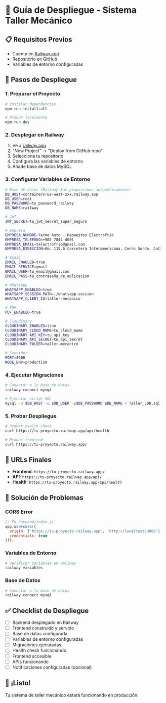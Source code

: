 # 🚀 Guía de Despliegue - Sistema Taller Mecánico

## 📋 Requisitos Previos

- Cuenta en [Railway.app](https://railway.app)
- Repositorio en GitHub
- Variables de entorno configuradas

## 🔧 Pasos de Despliegue

### 1. Preparar el Proyecto
```bash
# Instalar dependencias
npm run install:all

# Probar localmente
npm run dev
```

### 2. Desplegar en Railway
1. Ve a [railway.app](https://railway.app)
2. "New Project" → "Deploy from GitHub repo"
3. Selecciona tu repositorio
4. Configura las variables de entorno
5. Añade base de datos MySQL

### 3. Configurar Variables de Entorno
```bash
# Base de datos (Railway las proporciona automáticamente)
DB_HOST=containers-us-west-xxx.railway.app
DB_USER=root
DB_PASSWORD=tu_password_railway
DB_NAME=railway

# JWT
JWT_SECRET=tu_jwt_secret_super_seguro

# Empresa
EMPRESA_NOMBRE=Tecno Auto - Repuestos Electrofrio
EMPRESA_TELEFONO=+502 7844 4001
EMPRESA_EMAIL=telectrofrio@gmail.com
EMPRESA_DIRECCION=Km. 115.6 Carretera Interamericana, Cerro Gordo, Jutiapa, Jutiapa 22001-Jutiapa, Guatemala

# Email
EMAIL_ENABLED=true
EMAIL_SERVICE=gmail
EMAIL_USER=tu_email@gmail.com
EMAIL_PASS=tu_contraseña_de_aplicacion

# WhatsApp
WHATSAPP_ENABLED=true
WHATSAPP_SESSION_PATH=./whatsapp-session
WHATSAPP_CLIENT_ID=taller-mecanico

# PDF
PDF_ENABLED=true

# Cloudinary
CLOUDINARY_ENABLED=true
CLOUDINARY_CLOUD_NAME=tu_cloud_name
CLOUDINARY_API_KEY=tu_api_key
CLOUDINARY_API_SECRET=tu_api_secret
CLOUDINARY_FOLDER=taller-mecanico

# Servidor
PORT=4000
NODE_ENV=production
```

### 4. Ejecutar Migraciones
```bash
# Conectar a la base de datos
railway connect mysql

# Ejecutar script SQL
mysql -h $DB_HOST -u $DB_USER -p$DB_PASSWORD $DB_NAME < Taller_LDD.sql
```

### 5. Probar Despliegue
```bash
# Probar health check
curl https://tu-proyecto.railway.app/api/health

# Probar frontend
curl https://tu-proyecto.railway.app/
```

## 🎯 URLs Finales

- **Frontend**: `https://tu-proyecto.railway.app/`
- **API**: `https://tu-proyecto.railway.app/api/`
- **Health**: `https://tu-proyecto.railway.app/api/health`

## 🚨 Solución de Problemas

### CORS Error
```javascript
// En backend/index.js
app.use(cors({
  origin: ['https://tu-proyecto.railway.app', 'http://localhost:3000'],
  credentials: true
}));
```

### Variables de Entorno
```bash
# Verificar variables en Railway
railway variables
```

### Base de Datos
```bash
# Conectar a la base de datos
railway connect mysql
```

## ✅ Checklist de Despliegue

- [ ] Backend desplegado en Railway
- [ ] Frontend construido y servido
- [ ] Base de datos configurada
- [ ] Variables de entorno configuradas
- [ ] Migraciones ejecutadas
- [ ] Health check funcionando
- [ ] Frontend accesible
- [ ] APIs funcionando
- [ ] Notificaciones configuradas (opcional)

## 🎉 ¡Listo!

Tu sistema de taller mecánico estará funcionando en producción.

